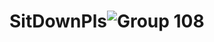 # SitDownPls![Group 108](https://user-images.githubusercontent.com/93333380/189952212-4fc4c42a-8ba9-4e1f-a85a-2507f922893a.jpeg)

